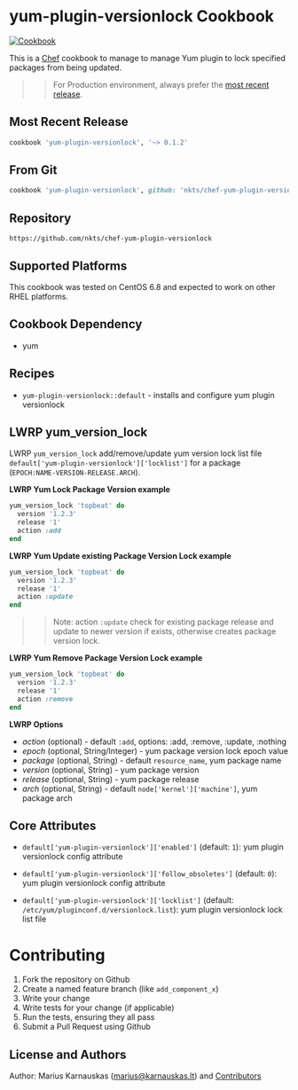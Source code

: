 yum-plugin-versionlock Cookbook
================

[![Cookbook](http://img.shields.io/badge/cookbook-v0.1.2-green.svg)](https://github.com/nkts/chef-yum-plugin-versionlock)

This is a [Chef] cookbook to manage to manage Yum plugin to lock specified packages from being updated.

>> For Production environment, always prefer the [most recent release](https://supermarket.chef.io/cookbooks/yum-plugin-versionlock).

## Most Recent Release

```ruby
cookbook 'yum-plugin-versionlock', '~> 0.1.2'
```

## From Git

```ruby
cookbook 'yum-plugin-versionlock', github: 'nkts/chef-yum-plugin-versionlock',  tag: "v0.1.2"
```

## Repository

```
https://github.com/nkts/chef-yum-plugin-versionlock
```

## Supported Platforms

This cookbook was tested on CentOS 6.8 and expected to work on other RHEL platforms.


## Cookbook Dependency

- yum


## Recipes

- `yum-plugin-versionlock::default` - installs and configure yum plugin versionlock


## LWRP yum_version_lock

LWRP `yum_version_lock` add/remove/update yum version lock list file `default['yum-plugin-versionlock']['locklist']` for a package (`EPOCH:NAME-VERSION-RELEASE.ARCH`).


**LWRP Yum Lock Package Version example**

```ruby
yum_version_lock 'topbeat' do
  version '1.2.3'
  release '1'
  action :add
end
```


**LWRP Yum Update existing Package Version Lock example**

```ruby
yum_version_lock 'topbeat' do
  version '1.2.3'
  release '1'
  action :update
end
```

>> Note: action `:update` check for existing package release and update to newer version if exists, otherwise creates package version lock.

**LWRP Yum Remove Package Version Lock example**

```ruby
yum_version_lock 'topbeat' do
  version '1.2.3'
  release '1'
  action :remove
end
```


**LWRP Options**

- *action* (optional) - default `:add`, options: :add, :remove, :update, :nothing
- *epoch* (optional, String/Integer)  - yum package version lock epoch value
- *package* (optional, String) - default `resource_name`, yum package name
- *version* (optional, String) - yum package version
- *release* (optional, String) - yum package release
- *arch* (optional, String) - default `node['kernel']['machine']`, yum package arch


## Core Attributes

* `default['yum-plugin-versionlock']['enabled']` (default: `1`): yum plugin versionlock config attribute

* `default['yum-plugin-versionlock']['follow_obsoletes']` (default: `0`): yum plugin versionlock config attribute

* `default['yum-plugin-versionlock']['locklist']` (default: `/etc/yum/pluginconf.d/versionlock.list`): yum plugin versionlock lock list file


# Contributing

1. Fork the repository on Github
2. Create a named feature branch (like `add_component_x`)
3. Write your change
4. Write tests for your change (if applicable)
5. Run the tests, ensuring they all pass
6. Submit a Pull Request using Github

## License and Authors

Author: Marius Karnauskas (<marius@karnauskas.lt>) and [Contributors]

[Chef]: https://www.chef.io/
[Contributors]: https://github.com/nkts/chef-yum-plugin-versionlock/graphs/contributors
